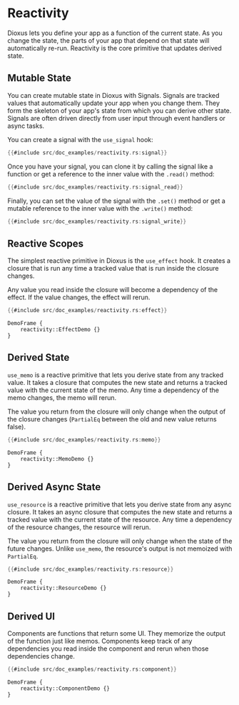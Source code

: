 # Reactivity

Dioxus lets you define your app as a function of the current state. As you change the state, the parts of your app that depend on that state will automatically re-run. Reactivity is the core primitive that updates derived state.

## Mutable State

You can create mutable state in Dioxus with Signals. Signals are tracked values that automatically update your app when you change them. They form the skeleton of your app's state from which you can derive other state. Signals are often driven directly from user input through event handlers or async tasks.

You can create a signal with the `use_signal` hook:

```rust
{{#include src/doc_examples/reactivity.rs:signal}}
```

Once you have your signal, you can clone it by calling the signal like a function or get a reference to the inner value with the `.read()` method:

```rust
{{#include src/doc_examples/reactivity.rs:signal_read}}
```

Finally, you can set the value of the signal with the `.set()` method or get a mutable reference to the inner value with the `.write()` method:

```rust
{{#include src/doc_examples/reactivity.rs:signal_write}}
```

## Reactive Scopes

The simplest reactive primitive in Dioxus is the `use_effect` hook. It creates a closure that is run any time a tracked value that is run inside the closure changes.


Any value you read inside the closure will become a dependency of the effect. If the value changes, the effect will rerun.

```rust
{{#include src/doc_examples/reactivity.rs:effect}}
```

```inject-dioxus
DemoFrame {
    reactivity::EffectDemo {}
}
```

## Derived State

`use_memo` is a reactive primitive that lets you derive state from any tracked value. It takes a closure that computes the new state and returns a tracked value with the current state of the memo. Any time a dependency of the memo changes, the memo will rerun.

The value you return from the closure will only change when the output of the closure changes (`PartialEq` between the old and new value returns false).

```rust
{{#include src/doc_examples/reactivity.rs:memo}}
```

```inject-dioxus
DemoFrame {
    reactivity::MemoDemo {}
}
```

## Derived Async State

`use_resource` is a reactive primitive that lets you derive state from any async closure. It takes an async closure that computes the new state and returns a tracked value with the current state of the resource. Any time a dependency of the resource changes, the resource will rerun.

The value you return from the closure will only change when the state of the future changes. Unlike `use_memo`, the resource's output is not memoized with `PartialEq`.

```rust
{{#include src/doc_examples/reactivity.rs:resource}}
```

```inject-dioxus
DemoFrame {
    reactivity::ResourceDemo {}
}
```

## Derived UI

Components are functions that return some UI. They memorize the output of the function just like memos. Components keep track of any dependencies you read inside the component and rerun when those dependencies change.

```rust
{{#include src/doc_examples/reactivity.rs:component}}
```

```inject-dioxus
DemoFrame {
    reactivity::ComponentDemo {}
}
```


<!-- 




`Signal` acts a bit like a version of `RefCell` built for UIs. `Signal` it checks borrows at runtime just like `RefCell`. Unlike `RefCell`, it has a bunch of helper methods to make it easier to use. Calling it like a function will clone the inner value. You can also call a few traits like AddAssign on it directly without writing to it manually.

```rust
// create a signal
let signal = use_signal(|| 0);

// update the signal
signal.write() += 1;

// read the signal
signal.read();
```

## Moving Around State

You will often need to move state around between your component. Dioxus provides three different ways to pass round state:

1. Just pass your values as [props](https://dioxuslabs.com/learn/0.5/reference/component_props):
```rust
fn MyComponent() {
    let count = use_state(|| 0);
    
    rsx! {
        IncrementButton {
            count
        }
    }
}

#[component]
fn IncrementButton(mut count: Signal<i32>) {
    rsx! {
        button {
            onclick: move |_| count += 1,
            "Increment"
        }
    }
}
```

This is the most common way to pass state around. It is the most explicit and local to your component. Use this when it isn't overly annoying to pass around a value.

2. Use [use_context](https://dioxuslabs.com/learn/0.5/reference/context) to pass state from a parent component to all children:
```rust
struct MyState {
    count: Signal<i32>
}

fn ParentComponent() {
    // Use context provider provides an unique type to all children of this component
    use_context_provider(|| MyState { count: Signal::new(0) });
    
    rsx! {
        // IncrementButton will have access to the count without explicitly passing it through props
        IncrementButton {}
    }
}

#[component]
fn IncrementButton() {
    // Use context gets the value from a parent component
    let count = use_context::<MyState>().count;
    
    rsx! {
        button {
            onclick: move |_| count += 1,
            "Increment"
        }
    }
}
```

This is slightly less explicit than passing it as a prop, but it is still local to the component. This is really great if you want state that is global to part of your app. It lets you create multiple globalish states while still making state different when you reuse components. If I create a new [`ParentComponent`], it will have a new [`MyState`].

3. Globals let you share state with your whole app with rust statics:
```rust
// Count will be created the first time you access it with the closure you pass to Signal::global
static COUNT: GlobalSignal<i32> = Signal::global(|| 0);

fn ParentComponent() {
    rsx! {
        IncrementButton {}
    }
}

#[component]
fn IncrementButton() {
    rsx! {
        button {
            // You don't need to pass anything around or get anything out of the context because COUNT is global
            onclick: move |_| *COUNT.write() += 1,
            "Increment"
        }
    }
}
```

Global state can be very ergonomic if your state is truly global, but you shouldn't use it if you need state to be different for different instances of your component. If I create another `IncrementButton` it will use the same `COUNT`. Libraries should generally avoid this to make components more reusable.

> Note: Even though it is in a static, `COUNT` will be different for each app instance (this is generally only reliant on the server).

# Derived State

Creating state is only part of the story. A huge part of state management is deriving state from other state. In dioxus, the main way you derive state is through memos. Memos are functions that take state as input and return a new state.

The closure you pass into memos will be called whenever the state you read inside the memo changes, but the memo you get will not rerun other parts of your app unless the output changes (`PartialEq` returns false).

That is a lot, lets dig into some examples to see how this works:

```rust
let count = use_state(|| 1);
// double_count will rerun when state we read inside the memo changes (count)
let double_count = use_memo(move || count() * 2);

// memos act a lot like a read only version of a signal. You can read them, display them, and move them around like any other signal
println!("{}", double_count); // Prints "2"

// But you can't write to them directly
double_count += 1;

// Instead, any time you write to a value the memo reads, the memo will rerun
count += 1;

println!("{}", double_count); // Prints "4"

// Lets create another memo that reads the value of double_count
let double_count_plus_one = use_memo(move || double_count() + 1);

println!("{}", double_count_plus_one); // Prints "5"

// Now if we write to count the double_count memo will rerun
// If that the output of double_count changes, then it will cause double_count_plus_one to rerun
count += 1;

println!("{}", double_count); // Prints "6"
println!("{}", double_count_plus_one); // Prints "7"

// However if the value of double_count doesn't change after a write, then it won't trigger double_count_plus_one to rerun
// Since we just write the same value, the doubled value is still 6 and we don't rerun double_count_plus_one
*count.write() = 3;

println!("{}", double_count); // Prints "6"
println!("{}", double_count_plus_one); // Prints "7"
```

That was a lot! In summary, memos let you derive state in your app that updates automatically. They memorize the output of the closure and only rerun other parts of your app when the output changes.

The good news is this is the core of the dioxus reactive system. Memos, Resources, and Effects all rerun in a very similar way. If you have a good grasp of how memos work, understanding the other two will be very easy.

# Derived Async State

Memos are great for deriving synchronous state, but sometimes you need to derive state that is asynchronous. In our previous example, we doubled the value of count. What if that doubling happened on the server? Instead of synchronously calling a function, we would need to start a request to the server and wait for it to finish and return a value.

Lets take a look at what that would look like in dioxus:

```rust
let count = use_state(|| 1);
let double_count = use_resource(move || async move {
    // Start a request to the server. We are reading the value of count to format it into the url
    // Since we are reading count, this resource will "subscribe" to changes to count (when count changes, the resource will rerun)
    let response = reqwest::get(format!("https://myserver.com/doubleme?count={count}")).await.unwrap();
    response.text().await.unwrap()
});

// Again, resources are similar to signals, but they have a bit of extra information. Unlike a memo, the resource may be in progress
// Calling .state() on a resource will return a Signal<UseResourceState> with information about the current status of the resource
println!("{:?}", double_count.state().read()); // Prints "UseResourceState::Pending"

// You can also try to get the last resolved value of the resource with the .value() method
println!("{:?}", double_count.value().read()); // Prints "None"

// Wait for the resource to finish and get the value
std::thread::sleep(std::time::Duration::from_secs(1));

// Now if we read the state, we will see that it is done
println!("{:?}", double_count.state().read()); // Prints "UseResourceState::Done"

// And we can get the value
println!("{:?}", double_count.value().read()); // Prints "Some(2)"

// Now if we write to count, the resource will rerun
count += 1; // count is now 2

// Wait for the resource to finish and get the value
std::thread::sleep(std::time::Duration::from_secs(1));

// Now if we read the state, we will see that it is done
println!("{:?}", double_count.state().read()); // Prints "UseResourceState::Done"

// And we can get the value
println!("{:?}", double_count.value().read()); // Prints "Some(4)"

// One more case, what happens if we write to the resource while it is in progress?
// The resource will rerun and the value will be None
count.write() += 1; // count is now 3

// If we write to a value the resource subscribes to again, it will cancel the current future and start a new one
count += 1; // count is now 4

println!("{:?}", double_count.state().read()); // Prints "UseResourceState::Stopped"
println!("{:?}", double_count.value().read()); // Prints the last resolved value "Some(4)"  

// After we wait for the resource to finish, we will get the value of only the latest future
std::thread::sleep(std::time::Duration::from_secs(1));

println!("{:?}", double_count.state().read()); // Prints "UseResourceState::Done"

println!("{:?}", double_count.value().read()); // Prints "Some(8)"
```

> Note: I made some analogies to memo, but unlike memos, resources do not memorize the output of the closure. They will always rerun any parts of your app that read the value of the resource when the future resolves even if the output doesn't change.

# Effects

When creating an app, you may need to interact with the outside world. This is where effects come in. Effects are reactive closures that run **after the component has finished rendering**. They are useful for things like manually updating the rendered DOM with web-sys or javascript.

**Effects are specifically created for side effects. If you are trying to derive state, use a [memo](#derived-state), or [resource](#derived-async-state) instead.**

If you are trying to update the DOM, you can use the [`use_effect`](https://docs.rs/dioxus/latest/dioxus/prelude/fn.use_effect.html) hook to run an effect after the component has finished rendering:

```rust
fn MyComponent() {
    let count = use_state(|| 0);

    use_effect(move || {
        // Effects are reactive just like memos. If you read a value inside the effect, the effect will rerun when that value changes
        let count = count.read();

        // You can use the count value to update the DOM
        eval(format!(
            "document.getElementById('count').innerText = {count}"
        ));
    });

    rsx! {
        button {
            // When you click the button, count will be incremented and the effect will rerun
            onclick: move |_| count += 1,
            "Increment"
        }
        div {
            id: "count",
            // This example has no good reason to manually manipulate the DOM, but if you do, you should do that in an effect
            // In real code, this should just be "{count}" and dioxus will update it automatically
            "0"
        }
    }
}
```

# Conclusion

Signals, memos, and resources are the core of state management in dioxus.

Signals store state, memos derive synchronous state, and resources derive asynchronous state.

Effects are used to run side effects after the component has finished rendering.

You can learn more about state management in dioxus in the [dioxus book](https://dioxuslabs.com/learn/0.5/reference).

If you want to see a more complex example of how state management comes together, check out the [todomvc example](https://github.com/DioxusLabs/dioxus/blob/main/examples/todomvc.rs).

If you have any questions, feel free to ask in the [dioxus discord](https://discord.gg/XgGxMSkvUM). -->
